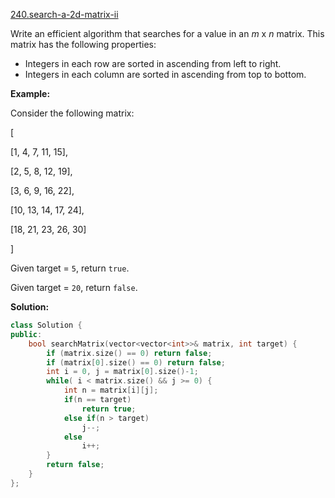 [240.search-a-2d-matrix-ii](https://leetcode.com/problems/search-a-2d-matrix-ii/)  

Write an efficient algorithm that searches for a value in an _m_ x _n_ matrix. This matrix has the following properties:

*   Integers in each row are sorted in ascending from left to right.
*   Integers in each column are sorted in ascending from top to bottom.

**Example:**

Consider the following matrix:

  
\[
  
  \[1,   4,  7, 11, 15\],
  
  \[2,   5,  8, 12, 19\],
  
  \[3,   6,  9, 16, 22\],
  
  \[10, 13, 14, 17, 24\],
  
  \[18, 21, 23, 26, 30\]
  
\]
  

Given target = `5`, return `true`.

Given target = `20`, return `false`.  



**Solution:**  

```cpp
class Solution {
public:
    bool searchMatrix(vector<vector<int>>& matrix, int target) {
        if (matrix.size() == 0) return false;
        if (matrix[0].size() == 0) return false;
        int i = 0, j = matrix[0].size()-1;
        while( i < matrix.size() && j >= 0) {
            int n = matrix[i][j];
            if(n == target)
                return true;
            else if(n > target)
                j--;
            else
                i++;
        }
        return false;
    }
};
```
      